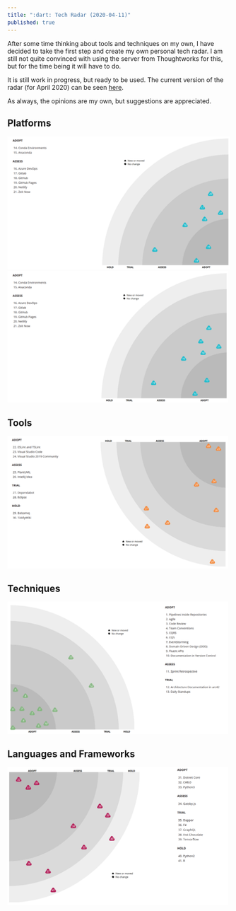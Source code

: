 ```yaml
---
title: ":dart: Tech Radar (2020-04-11)"
published: true
---
```


After some time thinking about tools and techniques on my own, I have decided to take the first step and create my own personal tech radar. I am still not quite convinced with using the server from Thoughtworks for this, but for the time being it will have to do.

It is still work in progress, but ready to be used. The current version of the radar (for April 2020) can be seen [here](https://radar.thoughtworks.com/?sheetId=https%3A%2F%2Fraw.githubusercontent.com%2Fmarsop%2Ftechradar%2Fmaster%2FAlberto%2520Gregorio%27s%2520Tech%2520Radar%25202020-04.csv).

As always, the opinions are my own, but suggestions are appreciated.

## Platforms

![platforms2](assets/2020-04-11-platforms.png)
<img src="assets/2020-04-11-platforms.png" alt="Platforms" width="500"/>

## Tools

<img src="assets/2020-04-11-tools.png" alt="Tools" width="500"/>

## Techniques

<img src="assets/2020-04-11-techniques.png" alt="Techniques" width="500"/>

## Languages and Frameworks

<img src="assets/2020-04-11-languages.png" alt="Languages and Frameworks" width="500"/>